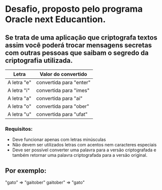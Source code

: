 # Desafio, proposto pelo programa Oracle next Educantion.
 ## Se trata de uma aplicação que criptografa textos assim você poderá trocar mensagens secretas com outras pessoas que saibam o segredo da criptografia utilizada.

Letra  | Valor do convertido
--------- | ------
A letra "e"| convertida para "enter"
A letra "i"| convertida para "imes"
A letra "a" | convertida para "ai"
A letra "o" | convertida para "ober"
A letra "u" | convertida para "ufat"
### Requisitos:

* Deve funcionar apenas com letras minúsculas
* Não devem ser utilizados letras com acentos nem caracteres especiais
* Deve ser possível converter uma palavra para a versão criptografada e também retornar uma palavra criptografada para a versão original.

## Por exemplo:
"gato" => "gaitober"
gaitober" => "gato"